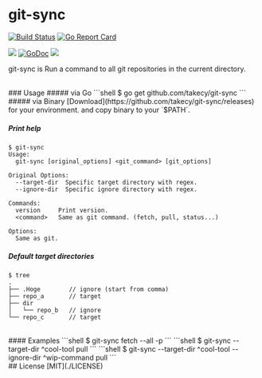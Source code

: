 # git-sync

[![Build Status](https://drone.io/github.com/takecy/git-sync/status.png)](https://drone.io/github.com/takecy/git-sync/latest)
[![Go Report Card](https://goreportcard.com/badge/github.com/takecy/git-sync)](https://goreportcard.com/report/github.com/takecy/git-sync)

![](https://img.shields.io/badge/golang-1.6.0-blue.svg?style=flat-square)
[![GoDoc](https://img.shields.io/badge/godoc-reference-blue.svg?style=flat-square)](https://godoc.org/github.com/takecy/git-sync)
![](https://img.shields.io/badge/license-MIT-blue.svg?style=flat-square)

git-sync is Run a command to all git repositories in the current directory.

<br/>
### Usage
##### via Go
```shell
$ go get github.com/takecy/git-sync
```
##### via Binary  
[Download](https://github.com/takecy/git-sync/releases) for your environment.  
and copy binary to your `$PATH`.

##### Print help
```
$ git-sync
Usage:
  git-sync [original_options] <git_command> [git_options]

Original Options:
  --target-dir  Specific target directory with regex.
  --ignore-dir  Specific ignore directory with regex.

Commands:
  version     Print version.
  <command>   Same as git command. (fetch, pull, status...)

Options:
  Same as git.
```
##### Default target directories
```shell
$ tree
.
├── .Hoge        // ignore (start from comma)
├── repo_a       // target
├── dir
│   └── repo_b   // ignore
└── repo_c       // target
```

<br/>
#### Examples
```shell
$ git-sync fetch --all -p
```
```shell
$ git-sync --target-dir ^cool-tool pull
```
```shell
$ git-sync --target-dir ^cool-tool --ignore-dir ^wip-command pull
```

<br/>
## License
[MIT](./LICENSE)
